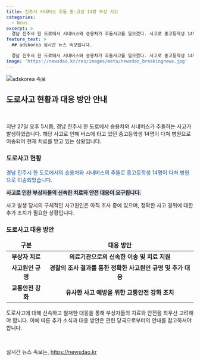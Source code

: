 ```yaml
---
title: 진주서 시내버스 추돌 중·고생 14명 부상 사고
categories:
  - News
excerpt: >
  경남 진주시 한 도로에서 시내버스와 승용차가 추돌사고를 일으켰다. 사고로 중고등학생 14명이 다쳐 병원으로 이송되어 치료를 받고 있다. 경찰은 현재 사고 원인을 조사 중이다.
feature_text: >
  ## adskorea 실시간 뉴스 속보입니다.

  경남 진주시 한 도로에서 시내버스와 승용차가 추돌사고를 일으켰다. 사고로 중고등학생 14명이 다쳐 병원으로 이송되어 치료를 받고 있다. 경찰은 현재 사고 원인을 조사 중이다.
image: 'https://newsdao.kr/res/images/meta/newsdao_breakingnews.jpg'
---
```


<p><img src="https://newsdao.kr/res/images/meta/newsdao_breakingnews.jpg" alt="adskorea 속보" /></p>

<h2 data-ke-size="size26">도로사고 현황과 대응 방안 안내</h2>

<p data-ke-size="size16">&nbsp;</p>

<p>지난 27일 오후 5시쯤, 경남 진주시 한 도로에서 승용차와 시내버스가 추돌하는 사고가 발생하였습니다. 해당 사고로 인해 버스에 타고 있던 중고등학생 14명이 다쳐 병원으로 이송되어 현재 치료를 받고 있는 상황입니다.</p>

<h3>도로사고 현황</h3>

<p><span style="color: #1a5490;">경남 진주시 한 도로에서의 승용차와 시내버스의 추돌로 중고등학생 14명이 다쳐 병원으로 이송되었습니다. </span></p>

<p><b><span style="background-color: #21538527;">사고로 인한 부상자들의 신속한 치료와 안전 대응이 요구됩니다. </span></b></p>

<p>사고 발생 당시의 구체적인 사고원인은 아직 조사 중에 있으며, 정확한 사고 경위에 대한 추가 조치가 필요한 상황입니다.</p>

<h3>도로사고 대응 방안</h3>

<table>
<thead>
<tr>
<td style="text-align: center; height: 17px;"><b>구분</b></td>
<td style="text-align: center; height: 17px;"><b>대응 방안</b></td>
</tr>
</thead>
<tbody>
<tr>
<td style="text-align: center; height: 17px;"><b>부상자 치료</b></td>
<td style="text-align: center; height: 17px;"><b>의료기관으로의 신속한 이송 및 치료 지원</b></td>
</tr>
<tr>
<td style="text-align: center; height: 17px;"><b>사고원인 규명</b></td>
<td style="text-align: center; height: 17px;"><b>경찰의 조사 결과를 통한 정확한 사고원인 규명 및 추가 대응</b></td>
</tr>
<tr>
<td style="text-align: center; height: 17px;"><b>교통안전 강화</b></td>
<td style="text-align: center; height: 17px;"><b>유사한 사고 예방을 위한 교통안전 강화 조치</b></td>
</tr>
</tbody>
</table>

<p>도로사고에 대해 신속하고 철저한 대응을 통해 부상자들의 치료와 안전을 최우선 고려해야 합니다. 이에 따른 추가 소식과 대응 방안은 관련 당국으로부터의 안내를 참고하셔야 합니다.</p>

<p data-ke-size="size16">&nbsp;</p>
실시간 뉴스 속보는, <a href="https://newsdao.kr" rel="dofollow">https://newsdao.kr</a>


